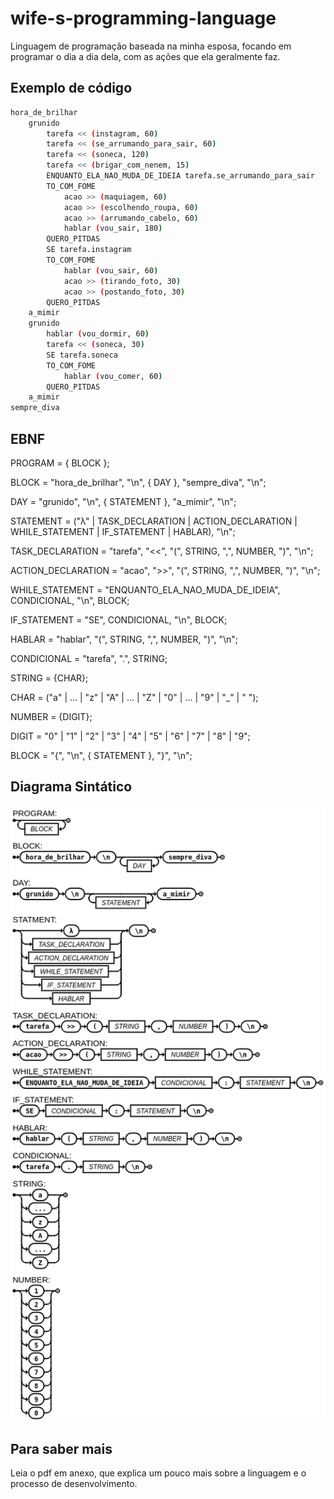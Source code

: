 # wife-s-programming-language

Linguagem de programação baseada na minha esposa, focando em programar o dia a dia dela, com as ações que ela geralmente faz.

## Exemplo de código

```bash
hora_de_brilhar
    grunido
        tarefa << (instagram, 60) 
        tarefa << (se_arrumando_para_sair, 60)
        tarefa << (soneca, 120)
        tarefa << (brigar_com_nenem, 15)
        ENQUANTO_ELA_NAO_MUDA_DE_IDEIA tarefa.se_arrumando_para_sair
        TO_COM_FOME
            acao >> (maquiagem, 60)
            acao >> (escolhendo_roupa, 60)
            acao >> (arrumando_cabelo, 60)
            hablar (vou_sair, 180)
        QUERO_PITDAS
        SE tarefa.instagram
        TO_COM_FOME
            hablar (vou_sair, 60)
            acao >> (tirando_foto, 30)
            acao >> (postando_foto, 30)
        QUERO_PITDAS
    a_mimir
    grunido
        hablar (vou_dormir, 60)
        tarefa << (soneca, 30)
        SE tarefa.soneca
        TO_COM_FOME
            hablar (vou_comer, 60)
        QUERO_PITDAS
    a_mimir
sempre_diva
```

## EBNF

PROGRAM = { BLOCK };

BLOCK = "hora_de_brilhar", "\n", { DAY }, "sempre_diva", "\n";

DAY = "grunido", "\n", { STATEMENT }, "a_mimir", "\n";

STATEMENT = ("λ" | TASK_DECLARATION | ACTION_DECLARATION | WHILE_STATEMENT | IF_STATEMENT | HABLAR), "\n";

TASK_DECLARATION = "tarefa", "<<", "(", STRING, ",", NUMBER, ")", "\n";

ACTION_DECLARATION = "acao", ">>", "(", STRING, ",", NUMBER, ")", "\n";

WHILE_STATEMENT = "ENQUANTO_ELA_NAO_MUDA_DE_IDEIA", CONDICIONAL, "\n", BLOCK;

IF_STATEMENT = "SE", CONDICIONAL, "\n", BLOCK;

HABLAR = "hablar", "(", STRING, ",", NUMBER, ")", "\n";

CONDICIONAL = "tarefa", ".", STRING;

STRING = {CHAR};

CHAR = ("a" | ... | "z" | "A" | ... | "Z" | "0" | ... | "9" | "_" | " ");

NUMBER = {DIGIT};

DIGIT = "0" | "1" | "2" | "3" | "4" | "5" | "6" | "7" | "8" | "9";

BLOCK = "{", "\n", { STATEMENT }, "}", "\n";

## Diagrama Sintático

![Diagrama Sintático](diagrama.png)

## Para saber mais

Leia o pdf em anexo, que explica um pouco mais sobre a linguagem e o processo de desenvolvimento.

